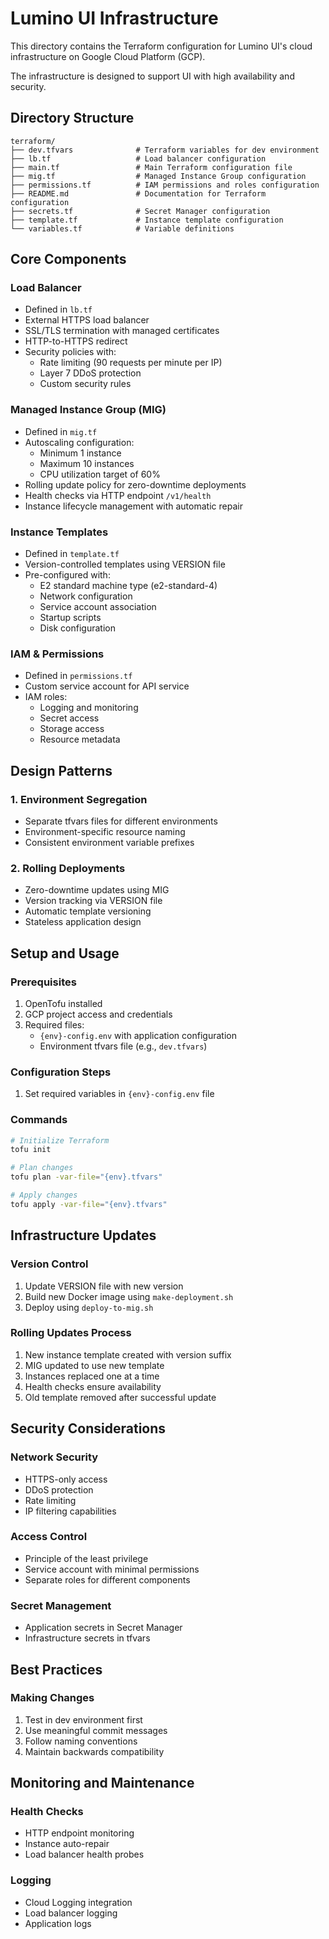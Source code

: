 # Lumino UI Infrastructure

This directory contains the Terraform configuration for Lumino UI's cloud infrastructure on Google Cloud Platform (GCP). 

The infrastructure is designed to support UI with high availability and security.

## Directory Structure

```
terraform/
├── dev.tfvars              # Terraform variables for dev environment
├── lb.tf                   # Load balancer configuration
├── main.tf                 # Main Terraform configuration file
├── mig.tf                  # Managed Instance Group configuration
├── permissions.tf          # IAM permissions and roles configuration
├── README.md               # Documentation for Terraform configuration
├── secrets.tf              # Secret Manager configuration
├── template.tf             # Instance template configuration
└── variables.tf            # Variable definitions
```

## Core Components

### Load Balancer
- Defined in `lb.tf`
- External HTTPS load balancer
- SSL/TLS termination with managed certificates
- HTTP-to-HTTPS redirect
- Security policies with:
   - Rate limiting (90 requests per minute per IP)
   - Layer 7 DDoS protection
   - Custom security rules

### Managed Instance Group (MIG)
- Defined in `mig.tf`
- Autoscaling configuration:
   - Minimum 1 instance
   - Maximum 10 instances
   - CPU utilization target of 60%
- Rolling update policy for zero-downtime deployments
- Health checks via HTTP endpoint `/v1/health`
- Instance lifecycle management with automatic repair

### Instance Templates
- Defined in `template.tf`
- Version-controlled templates using VERSION file
- Pre-configured with:
   - E2 standard machine type (e2-standard-4)
   - Network configuration
   - Service account association
   - Startup scripts
   - Disk configuration

### IAM & Permissions
- Defined in `permissions.tf`
- Custom service account for API service
- IAM roles:
   - Logging and monitoring
   - Secret access
   - Storage access
   - Resource metadata

## Design Patterns

### 1. Environment Segregation
- Separate tfvars files for different environments
- Environment-specific resource naming
- Consistent environment variable prefixes

### 2. Rolling Deployments
- Zero-downtime updates using MIG
- Version tracking via VERSION file
- Automatic template versioning
- Stateless application design

## Setup and Usage

### Prerequisites
1. OpenTofu installed
2. GCP project access and credentials
3. Required files:
   - `{env}-config.env` with application configuration
   - Environment tfvars file (e.g., `dev.tfvars`)

### Configuration Steps
1. Set required variables in `{env}-config.env` file

### Commands
```bash
# Initialize Terraform
tofu init

# Plan changes
tofu plan -var-file="{env}.tfvars"

# Apply changes
tofu apply -var-file="{env}.tfvars"
```

## Infrastructure Updates

### Version Control
1. Update VERSION file with new version
2. Build new Docker image using `make-deployment.sh`
3. Deploy using `deploy-to-mig.sh`

### Rolling Updates Process
1. New instance template created with version suffix
2. MIG updated to use new template
3. Instances replaced one at a time
4. Health checks ensure availability
5. Old template removed after successful update

## Security Considerations

### Network Security
- HTTPS-only access
- DDoS protection
- Rate limiting
- IP filtering capabilities

### Access Control
- Principle of the least privilege
- Service account with minimal permissions
- Separate roles for different components

### Secret Management
- Application secrets in Secret Manager
- Infrastructure secrets in tfvars

## Best Practices

### Making Changes
1. Test in dev environment first
2. Use meaningful commit messages
3. Follow naming conventions
4. Maintain backwards compatibility

## Monitoring and Maintenance

### Health Checks
- HTTP endpoint monitoring
- Instance auto-repair
- Load balancer health probes

### Logging
- Cloud Logging integration
- Load balancer logging
- Application logs